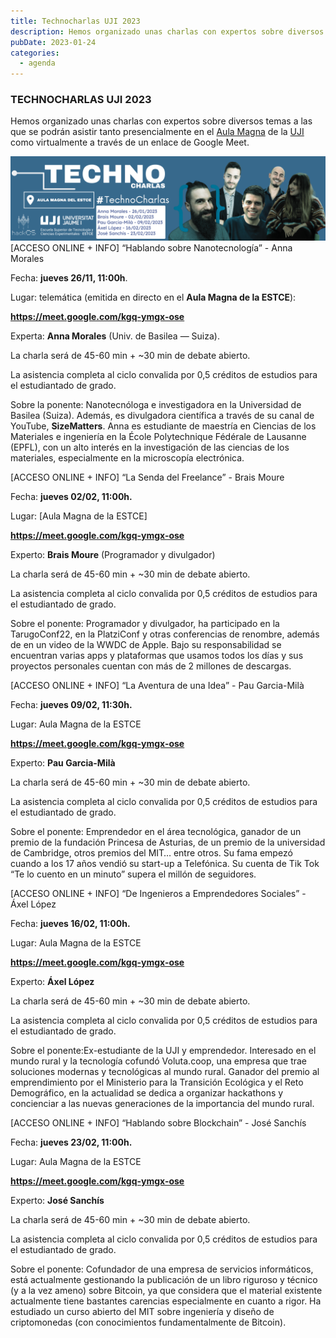 ```yaml
---
title: Technocharlas UJI 2023
description: Hemos organizado unas charlas con expertos sobre diversos temas a las que se podrán asistir tanto presencialmente en el Aula Magna de la UJI como virtualmente a través de un enlace de Google Meet.
pubDate: 2023-01-24
categories:
  - agenda
---
```


### TECHNOCHARLAS UJI 2023

Hemos organizado unas charlas con expertos sobre diversos temas a las que se podrán asistir tanto presencialmente en el [Aula Magna](https://www.google.es/maps/place/Escuela+Superior+de+Tecnologia+I+Ciencias+Experimentales,+Avenguda+Avenida+de+Vicente+Sos+Baynat,+12006+Castell%C3%B3n+de+la+Plana,+Castell%C3%B3n,+Espa%C3%B1a/@39.9926198,-0.0676889,18z/data=!3m1!5s0xd5ffe0f98d8e357:0x79b3d77cb1bdb39f!4m6!3m5!1s0xd5ffe0f98be12e9:0x4e7634c2c3b978b7!8m2!3d39.9926854!4d-0.0673032!16s%2Fg%2F1hhx08l_l?entry=ttu&g_ep=EgoyMDI1MDMzMC4wIKXMDSoASAFQAw%3D%3D) de la [UJI](https://www.google.es/maps/place/Universitat+Jaume+I/@39.9902105,-0.0511631,14z/data=!4m6!3m5!1s0xd5ffe0fca9b5147:0x1368bf53b3a7fb3f!8m2!3d39.9943481!4d-0.0702147!16zL20vMDg0dGNk?coh=164777&entry=tt&shorturl=1) como virtualmente a través de un enlace de Google Meet.

 ![](images/BannerTecnocharlas-1024x274.png)   \[ACCESO ONLINE + INFO\] “Hablando sobre Nanotecnología” - Anna Morales

Fecha: **jueves 26/11, 11:00h**.

Lugar: telemática (emitida en directo en el **Aula Magna de la ESTCE**):

**https://meet.google.com/kgq-ymgx-ose**

Experta: **Anna Morales** (Univ. de Basilea — Suiza).

La charla será de 45-60 min + ~30 min de debate abierto.

La asistencia completa al ciclo convalida por 0,5 créditos de estudios para el estudiantado de grado.

Sobre la ponente: Nanotecnóloga e investigadora en la Universidad de Basilea (Suiza). Además, es divulgadora científica a través de su canal de YouTube, **SizeMatters**. Anna es estudiante de maestría en Ciencias de los Materiales e ingeniería en la École Polytechnique Fédérale de Lausanne (EPFL), con un alto interés en la investigación de las ciencias de los materiales, especialmente en la microscopía electrónica.

\[ACCESO ONLINE + INFO\] “La Senda del Freelance” - Brais Moure

Fecha: **jueves 02/02, 11:00h.**

Lugar: [Aula Magna de la ESTCE] 

**https://meet.google.com/kgq-ymgx-ose**

Experto: **Brais Moure** (Programador y divulgador)

La charla será de 45-60 min + ~30 min de debate abierto.

La asistencia completa al ciclo convalida por 0,5 créditos de estudios para el estudiantado de grado.

Sobre el ponente: Programador y divulgador, ha participado en la TarugoConf22, en la PlatziConf y otras conferencias de renombre, además de en un video de la WWDC de Apple. Bajo su responsabilidad se encuentran varias apps y plataformas que usamos todos los días y sus proyectos personales cuentan con más de 2 millones de descargas.

\[ACCESO ONLINE + INFO\] “La Aventura de una Idea” - Pau Garcia-Milà

Fecha: **jueves 09/02, 11:30h.**

Lugar: Aula Magna de la ESTCE

**https://meet.google.com/kgq-ymgx-ose**

Experto: **Pau Garcia-Milà**

La charla será de 45-60 min + ~30 min de debate abierto.

La asistencia completa al ciclo convalida por 0,5 créditos de estudios para el estudiantado de grado.

  

Sobre el ponente: Emprendedor en el área tecnológica, ganador de un premio de la fundación Princesa de Asturias, de un premio de la universidad de Cambridge, otros premios del MIT… entre otros. Su fama empezó cuando a los 17 años vendió su start-up a Telefónica. Su cuenta de Tik Tok “Te lo cuento en un minuto” supera el millón de seguidores.

\[ACCESO ONLINE + INFO\] “De Ingenieros a Emprendedores Sociales” - Áxel López

Fecha: **jueves 16/02, 11:00h.**

Lugar: Aula Magna de la ESTCE

**https://meet.google.com/kgq-ymgx-ose**

Experto: **Áxel López**

La charla será de 45-60 min + ~30 min de debate abierto.

La asistencia completa al ciclo convalida por 0,5 créditos de estudios para el estudiantado de grado.

Sobre el ponente:Ex-estudiante de la UJI y emprendedor. Interesado en el mundo rural y la tecnología cofundó Voluta.coop, una empresa que trae soluciones modernas y tecnológicas al mundo rural. Ganador del premio al emprendimiento por el Ministerio para la Transición Ecológica y el Reto Demográfico, en la actualidad se dedica a organizar hackathons y concienciar a las nuevas generaciones de la importancia del mundo rural.  

\[ACCESO ONLINE + INFO\] “Hablando sobre Blockchain” - José Sanchís

Fecha: **jueves 23/02, 11:00h.**

Lugar: Aula Magna de la ESTCE

**https://meet.google.com/kgq-ymgx-ose**

Experto: **José Sanchís**

La charla será de 45-60 min + ~30 min de debate abierto.

La asistencia completa al ciclo convalida por 0,5 créditos de estudios para el estudiantado de grado.

Sobre el ponente: Cofundador de una empresa de servicios informáticos, está actualmente gestionando la publicación de un libro riguroso y técnico (y a la vez ameno) sobre Bitcoin, ya que considera que el material existente actualmente tiene bastantes carencias especialmente en cuanto a rigor. Ha estudiado un curso abierto del MIT sobre ingeniería y diseño de criptomonedas (con conocimientos fundamentalmente de Bitcoin).
